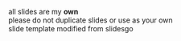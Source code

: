 all slides are my **own**  
please do not duplicate slides or use as your own  
slide template modified from slidesgo
